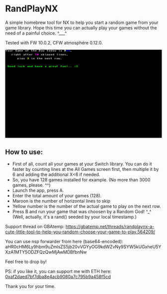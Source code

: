 # RandPlayNX
A simple homebrew tool for NX to help you start a random game from your game library.
Hope this time you can actually play your games without the need of a painful choice. ^___^

Tested with FW 10.0.2, CFW atmosphére 0.12.0.

![screenshot-0.0.7](https://github.com/JrRadiant/RandPlayNX/blob/master/screenshots/randnxplay_0.0.7.jpg)

## How to use:
* First of all, count all your games at your Switch library. You can do it faster by counting lines at the All Games screen first, then multiple it by 6 and adding the additional X<6 if needed.
* So, you have 128 games installed for example. (No more than 3000 games, please. ^^)
* Launch the app, press A.
* Enter the total amount of your games (128).
* Maroon is the number of horizontal lines to skip
* Yellow number is the number of the actual game to play on the next row.
* Press B and run your game that was choosen by a Random God! ^_^ (Well, actually, it's a rand() seeded by your local timestamp.)

Support thread on GBAtemp: https://gbatemp.net/threads/randplaynx-a-cute-little-tool-to-help-you-random-choose-your-game-to-play.564209/

You can use nsp forwarder from here (base64-encoded): aHR0cHM6Ly9hbm9uZmlsZS5jb20vVGYyOG9kdWZvNy9SYW5kUGxheU5YXzA1MTY5ODZFQzQwMjAwMDBfbnNw

Feel free to drop by!

PS: if you like it, you can support me with ETH here: [0xaf2daed7bf7dba8e4acb9080a7c795b9a458f5cd](https://etherscan.io/address/0xaf2daed7bf7dba8e4acb9080a7c795b9a458f5cd)

Thank you for your time.
